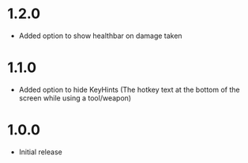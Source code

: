 # 1.2.0
* Added option to show healthbar on damage taken

# 1.1.0
* Added option to hide KeyHints (The hotkey text at the bottom of the screen while using a tool/weapon)

# 1.0.0
* Initial release
